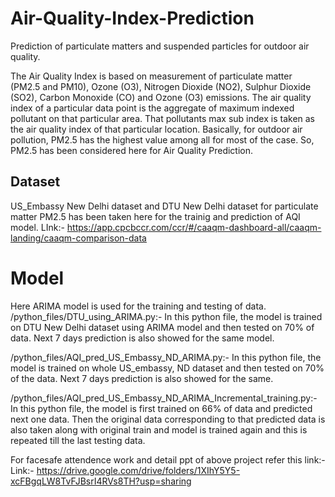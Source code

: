 # Air-Quality-Index-Prediction
Prediction of particulate matters and suspended particles for outdoor air quality.


The Air Quality Index is based on measurement of particulate matter (PM2.5 and PM10), Ozone (O3), Nitrogen Dioxide (NO2), Sulphur Dioxide (SO2),  Carbon Monoxide (CO) and Ozone (O3) emissions. The air quality index of a particular data point is the aggregate of maximum indexed pollutant on that particular area. That pollutants max sub index is taken as the air quality index of that particular location. Basically, for outdoor air pollution, PM2.5 has the highest value among all for most of the case. So, PM2.5 has been considered here for Air Quality Prediction.


## Dataset
US_Embassy New Delhi dataset and DTU New Delhi dataset for particulate matter PM2.5 has been taken here for the trainig and prediction of AQI model. 
LInk:- https://app.cpcbccr.com/ccr/#/caaqm-dashboard-all/caaqm-landing/caaqm-comparison-data


# Model
Here ARIMA model is used for the training and testing of data.
/python_files/DTU_using_ARIMA.py:-    In this python file, the model is trained on DTU New Delhi dataset using ARIMA model and then tested on 70% of data. Next 7 days prediction                                         is also showed for the same model.

/python_files/AQI_pred_US_Embassy_ND_ARIMA.py:-  In this python file, the model is trained on whole US_embassy, ND dataset and then tested on 70% of the data. Next 7 days                                                          prediction is also showed for the same.

/python_files/AQI_pred_US_Embassy_ND_ARIMA_Incremental_training.py:-  In this python file, the model is first trained on 66% of data and predicted next one data. Then the original                                               data corresponding to that predicted data is also taken along with original train and model is trained again and this is repeated                                                   till the last testing data.

For facesafe attendence work and detail ppt of above project refer this link:-
          Link:- https://drive.google.com/drive/folders/1XIhY5Y5-xcFBgqLW8TvFJBsrI4RVs8TH?usp=sharing

